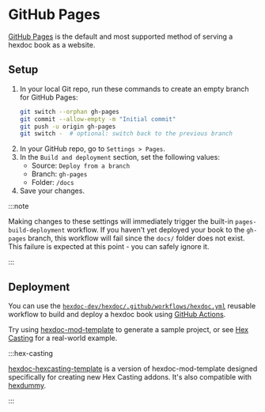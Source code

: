 # GitHub Pages

[GitHub Pages](https://docs.github.com/en/pages/getting-started-with-github-pages/about-github-pages) is the default and most supported method of serving a hexdoc book as a website.

## Setup

1. In your local Git repo, run these commands to create an empty branch for GitHub Pages:
   ```sh
   git switch --orphan gh-pages
   git commit --allow-empty -m "Initial commit"
   git push -u origin gh-pages
   git switch -  # optional: switch back to the previous branch
   ```
2. In your GitHub repo, go to `Settings > Pages`.
3. In the `Build and deployment` section, set the following values:
   * Source: `Deploy from a branch`
   * Branch: `gh-pages`
   * Folder: `/docs`
4. Save your changes.

:::note

Making changes to these settings will immediately trigger the built-in `pages-build-deployment` workflow. If you haven't yet deployed your book to the `gh-pages` branch, this workflow will fail since the `docs/` folder does not exist. This failure is expected at this point - you can safely ignore it.

:::

## Deployment

You can use the [`hexdoc-dev/hexdoc/.github/workflows/hexdoc.yml`](https://github.com/hexdoc-dev/hexdoc/blob/main/.github/workflows/hexdoc.yml) reusable workflow to build and deploy a hexdoc book using [GitHub Actions](https://docs.github.com/en/actions).

Try using [hexdoc-mod-template](https://github.com/hexdoc-dev/hexdoc-mod-template) to generate a sample project, or see [Hex Casting](https://github.com/FallingColors/HexMod/blob/efc889998ff54c13c08d40bcf07c2069c4cae6ee/.github/workflows/build_docs.yml#L26) for a real-world example.

:::hex-casting

[hexdoc-hexcasting-template](https://github.com/hexdoc-dev/hexdoc-hexcasting-template) is a version of hexdoc-mod-template designed specifically for creating new Hex Casting addons. It's also compatible with [hexdummy](https://github.com/FallingColors/hexdummy).

:::

